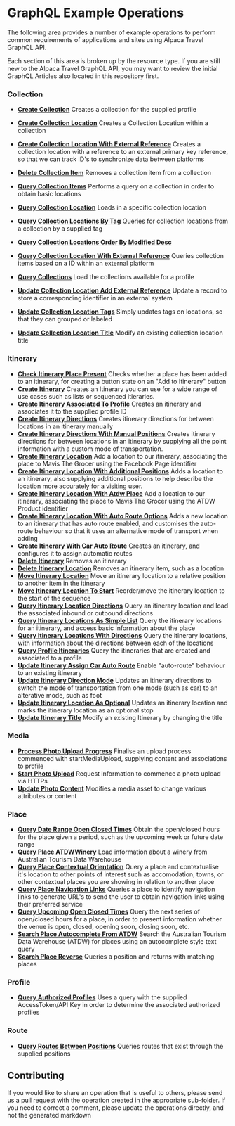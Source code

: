 
# GraphQL Example Operations

The following area provides a number of example operations to perform common
requirements of applications and sites using Alpaca Travel GraphQL API.

Each section of this area is broken up by the resource type. If you are still
new to the Alpaca Travel GraphQL API, you may want to review the initial
GraphQL Articles also located in this repository first.  
  

### Collection

- **[Create Collection](/example-operations/collection/CreateCollection.graphql)**
  Creates a collection for the supplied profile
- **[Create Collection Location](/example-operations/collection/CreateCollectionLocation.graphql)**
  Creates a Collection Location within a collection
- **[Create Collection Location With External Reference](/example-operations/collection/CreateCollectionLocationWithExternalReference.graphql)**
  Creates a collection location with a reference to an external primary key reference, so that we can track ID's to synchronize data between platforms
- **[Delete Collection Item](/example-operations/collection/DeleteCollectionItem.graphql)**
  Removes a collection item from a collection
- **[Query Collection Items](/example-operations/collection/QueryCollectionItems.graphql)**
  Performs a query on a collection in order to obtain basic locations
- **[Query Collection Location](/example-operations/collection/QueryCollectionLocation.graphql)**
  Loads in a specific collection location
- **[Query Collection Locations By Tag](/example-operations/collection/QueryCollectionLocationsByTag.graphql)**
  Queries for collection locations from a collection by a supplied tag
- **[Query Collection Locations Order By Modified Desc](/example-operations/collection/QueryCollectionLocationsOrderByModifiedDesc.graphql)**
  
- **[Query Collection Location With External Reference](/example-operations/collection/QueryCollectionLocationWithExternalReference.graphql)**
  Queries collection items based on a ID within an external platform
- **[Query Collections](/example-operations/collection/QueryCollections.graphql)**
  Load the collections available for a profile
- **[Update Collection Location Add External Reference](/example-operations/collection/UpdateCollectionLocationAddExternalReference.graphql)**
  Update a record to store a corresponding identifier in an external system
- **[Update Collection Location Tags](/example-operations/collection/UpdateCollectionLocationTags.graphql)**
  Simply updates tags on locations, so that they can grouped or labeled
- **[Update Collection Location Title](/example-operations/collection/UpdateCollectionLocationTitle.graphql)**
  Modify an existing collection location title

### Itinerary

- **[Check Itinerary Place Present](/example-operations/itinerary/CheckItineraryPlacePresent.graphql)**
  Checks whether a place has been added to an itinerary, for creating a button state on an "Add to Itinerary" button
- **[Create Itinerary](/example-operations/itinerary/CreateItinerary.graphql)**
  Creates an Itinerary you can use for a wide range of use cases such as lists or sequenced itieraries.
- **[Create Itinerary Associated To Profile](/example-operations/itinerary/CreateItineraryAssociatedToProfile.graphql)**
  Creates an itinerary and associates it to the supplied profile ID
- **[Create Itinerary Directions](/example-operations/itinerary/CreateItineraryDirections.graphql)**
  Creates itinerary directions for between locations in an itinerary manually
- **[Create Itinerary Directions With Manual Positions](/example-operations/itinerary/CreateItineraryDirectionsWithManualPositions.graphql)**
  Creates itinerary directions for between locations in an itinerary by supplying all the point information with a custom mode of transportation.
- **[Create Itinerary Location](/example-operations/itinerary/CreateItineraryLocation.graphql)**
  Add a location to our itinerary, associating the place to Mavis The Grocer using the Facebook Page identifier
- **[Create Itinerary Location With Additional Positions](/example-operations/itinerary/CreateItineraryLocationWithAdditionalPositions.graphql)**
  Adds a location to an itinerary, also supplying additional positions to help describe the location more accurately for a visiting user.
- **[Create Itinerary Location With Atdw Place](/example-operations/itinerary/CreateItineraryLocationWithAtdwPlace.graphql)**
  Add a location to our itinerary, associating the place to Mavis The Grocer using the ATDW Product identifier
- **[Create Itinerary Location With Auto Route Options](/example-operations/itinerary/CreateItineraryLocationWithAutoRouteOptions.graphql)**
  Adds a new location to an itinerary that has auto route enabled, and customises the auto-route behaviour so that it uses an alternative mode of transport when adding
- **[Create Itinerary With Car Auto Route](/example-operations/itinerary/CreateItineraryWithCarAutoRoute.graphql)**
  Creates an itinerary, and configures it to assign automatic routes
- **[Delete Itinerary](/example-operations/itinerary/DeleteItinerary.graphql)**
  Removes an itinerary
- **[Delete Itinerary Location](/example-operations/itinerary/DeleteItineraryLocation.graphql)**
  Removes an itinerary item, such as a location
- **[Move Itinerary Location](/example-operations/itinerary/MoveItineraryLocation.graphql)**
  Move an itinerary location to a relative position to another item in the itinerary
- **[Move Itinerary Location To Start](/example-operations/itinerary/MoveItineraryLocationToStart.graphql)**
  Reorder/move the itinerary location to the start of the sequence
- **[Query Itinerary Location Directions](/example-operations/itinerary/QueryItineraryLocationDirections.graphql)**
  Query an itinerary location and load the associated inbound or outbound directions
- **[Query Itinerary Locations As Simple List](/example-operations/itinerary/QueryItineraryLocationsAsSimpleList.graphql)**
  Query the itinerary locations for an itinerary, and access basic information about the place
- **[Query Itinerary Locations With Directions](/example-operations/itinerary/QueryItineraryLocationsWithDirections.graphql)**
  Query the itinerary locations, with information about the directions between each of the locations
- **[Query Profile Itineraries](/example-operations/itinerary/QueryProfileItineraries.graphql)**
  Query the itineraries that are created and associated to a profile
- **[Update Itinerary Assign Car Auto Route](/example-operations/itinerary/UpdateItineraryAssignCarAutoRoute.graphql)**
  Enable "auto-route" behaviour to an existing itinerary
- **[Update Itinerary Direction Mode](/example-operations/itinerary/UpdateItineraryDirectionMode.graphql)**
  Updates an itinerary directions to switch the mode of transportation from one mode (such as car) to an alterative mode, such as foot
- **[Update Itinerary Location As Optional](/example-operations/itinerary/UpdateItineraryLocationAsOptional.graphql)**
  Updates an itinerary location and marks the itinerary location as an optional stop
- **[Update Itinerary Title](/example-operations/itinerary/UpdateItineraryTitle.graphql)**
  Modify an existing Itinerary by changing the title

### Media

- **[Process Photo Upload Progress](/example-operations/media/ProcessPhotoUploadProgress.graphql)**
  Finalise an upload process commenced with startMediaUpload, supplying content and associations to profile
- **[Start Photo Upload](/example-operations/media/StartPhotoUpload.graphql)**
  Request information to commence a photo upload via HTTPs
- **[Update Photo Content](/example-operations/media/UpdatePhotoContent.graphql)**
  Modifies a media asset to change various attributes or content

### Place

- **[Query Date Range Open Closed Times](/example-operations/place/QueryDateRangeOpenClosedTimes.graphql)**
  Obtain the open/closed hours for the place given a period, such as the upcoming week or future date range
- **[Query Place ATDWWinery](/example-operations/place/QueryPlaceATDWWinery.graphql)**
  Load information about a winery from Australian Tourism Data Warehouse
- **[Query Place Contextual Orientation](/example-operations/place/QueryPlaceContextualOrientation.graphql)**
  Query a place and contextualise it's location to other points of interest such as accomodation, towns, or other contextual places you are showing in relation to another place
- **[Query Place Navigation Links](/example-operations/place/QueryPlaceNavigationLinks.graphql)**
  Queries a place to identify navigation links to generate URL's to send the user to obtain navigation links using their preferred service
- **[Query Upcoming Open Closed Times](/example-operations/place/QueryUpcomingOpenClosedTimes.graphql)**
  Query the next series of open/closed hours for a place, in order to present information whether the venue is open, closed, opening soon, closing soon, etc.
- **[Search Place Autocomplete From ATDW](/example-operations/place/SearchPlaceAutocompleteFromATDW.graphql)**
  Search the Australian Tourism Data Warehouse (ATDW) for places using an autocomplete style text query
- **[Search Place Reverse](/example-operations/place/SearchPlaceReverse.graphql)**
  Queries a position and returns with matching places

### Profile

- **[Query Authorized Profiles](/example-operations/profile/QueryAuthorizedProfiles.graphql)**
  Uses a query with the supplied AccessToken/API Key in order to determine the associated authorized profiles

### Route

- **[Query Routes Between Positions](/example-operations/route/QueryRoutesBetweenPositions.graphql)**
  Queries routes that exist through the supplied positions


## Contributing

If you would like to share an operation that is useful to others, please send us
a pull request with the operation created in the appropriate sub-folder. If you
need to correct a comment, please update the operations directly, and not the 
generated markdown
  